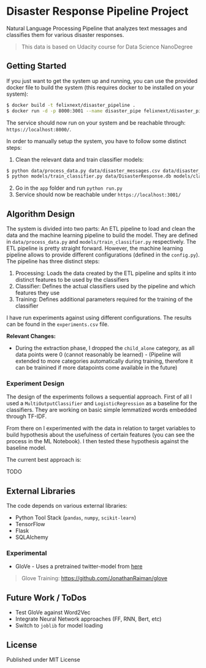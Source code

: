 # Disaster Response Pipeline Project

Natural Language Processing Pipeline that analyzes text messages and classifies them for various disaster responses.

> This data is based on Udacity course for Data Science NanoDegree

## Getting Started

If you just want to get the system up and running, you can use the provided docker file to build the system (this requires docker to be installed on your system):

```bash
$ docker build -t felixnext/disaster_pipeline .
$ docker run -d -p 8000:3001 --name disaster_pipe felixnext/disaster_pipeline
```

The service should now run on your system and be reachable through: `https://localhost:8000/`.

In order to manually setup the system, you have to follow some distinct steps:

1. Clean the relevant data and train classifier models:
  ```bash
  $ python data/process_data.py data/disaster_messages.csv data/disaster_categories.csv data/DisasterResponse.db
  $ python models/train_classifier.py data/DisasterResponse.db models/classifier.pkl
  ```
2. Go in the `app` folder and run `python run.py`
3. Service should now be reachable under `https://localhost:3001/`

## Algorithm Design

The system is divided into two parts: An ETL pipeline to load and clean the data and the machine learning pipeline to build the model. They are defined in `data/process_data.py` and `models/train_classifier.py` respectively. The ETL pipeline is pretty straight forward. However, the machine learning pipeline allows to provide different configurations (defined in the `config.py`). The pipeline has three distinct steps:

1. Processing: Loads the data created by the ETL pipeline and splits it into distinct features to be used by the classifiers
2. Classifier: Defines the actual classifiers used by the pipeline and which features they use
3. Training: Defines additional parameters required for the training of the classifier

I have run experiments against using different configurations. The results can be found in the `experiments.csv` file.

**Relevant Changes:**

* During the extraction phase, I dropped the `child_alone` category, as all data points were 0 (cannot reasonably be learned) - (Pipeline will extended to more categories automatically during training, therefore it can be trainined if more datapoints come available in the future)

### Experiment Design

The design of the experiments follows a sequential approach. First of all I used a `MultiOutputClassifier` and `LogisticRegression` as a baseline for the classifiers. They are working on basic simple lemmatized words embedded through TF-IDF.

From there on I experimented with the data in relation to target variables to build hypothesis about the usefulness of certain features (you can see the process in the ML Notebook).
I then tested these hypothesis against the baseline model.

The current best approach is:

TODO

## External Libraries

The code depends on various external libraries:

* Python Tool Stack (`pandas`, `numpy`, `scikit-learn`)
* TensorFlow
* Flask
* SQLAlchemy

### Experimental

* GloVe - Uses a pretrained twitter-model from [here](https://github.com/stanfordnlp/GloVe)

> Glove Training: https://github.com/JonathanRaiman/glove

## Future Work / ToDos

* Test GloVe against Word2Vec
* Integrate Neural Network approaches (FF, RNN, Bert, etc)
* Switch to `joblib` for model loading

## License

Published under MIT License
